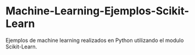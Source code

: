 # Machine-Learning-Ejemplos-Scikit-Learn
Ejemplos de machine learning realizados en Python utilizando el modulo Scikit-Learn.
